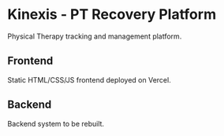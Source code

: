 # Kinexis - PT Recovery Platform

Physical Therapy tracking and management platform.

## Frontend
Static HTML/CSS/JS frontend deployed on Vercel.

## Backend
Backend system to be rebuilt.
